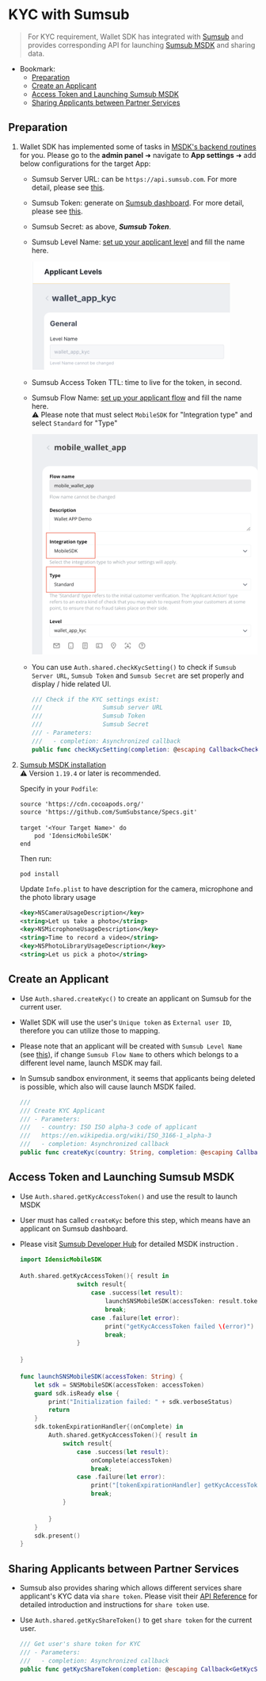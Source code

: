 # KYC with Sumsub

> For KYC requirement, Wallet SDK has integrated with [Sumsub](https://sumsub.com/) and provides corresponding API for launching [Sumsub MSDK](https://developers.sumsub.com/msdk/#getting-started) and sharing data.


- Bookmark:
  - [Preparation](#preparation)
  - [Create an Applicant](#create-an-applicant)
  - [Access Token and Launching Sumsub MSDK](#access-token-and-launching-sumsub-msdk)
  - [Sharing Applicants between Partner Services](#sharing-applicants-between-partner-services)

## Preparation

1. Wallet SDK has implemented some of tasks in [MSDK's backend routines](https://developers.sumsub.com/msdk/#backend-routines) for  you. Please go to the **admin panel** ➜ navigate to **App settings** ➜ add below configurations for the target App:  
    - Sumsub Server URL: can be `https://api.sumsub.com`. For more detail, please see [this](https://developers.sumsub.com/api-reference/#introduction). 
    - Sumsub Token: generate on [Sumsub dashboard](https://cockpit.sumsub.com/checkus?_gl=1*1qzwmb0*_ga*MTY0OTA2OTIzNy4xNjQ2NjM2ODE4*_ga_ZF910PGWRL*MTY1MjE4MzU0OC44MS4xLjE2NTIxODkyMzIuNTI.#/devSpace/appTokens). For more detail, please see [this](https://developers.sumsub.com/api-reference/#app-tokens).
    - Sumsub Secret: as above, **_Sumsub Token_**.
    - Sumsub Level Name: [set up your applicant level](https://api.sumsub.com/checkus?_gl=1*15coo51*_ga*MTY0OTA2OTIzNy4xNjQ2NjM2ODE4*_ga_ZF910PGWRL*MTY1MjE4MzU0OC44MS4xLjE2NTIxOTAzMzUuNjA.#/sdkIntegrations/levels) and fill the name here.  

        <img src="images/sdk_guideline/kyc_level.png" alt="drawing" width="400"/>
    - Sumsub Access Token TTL: time to live for the token, in second.
    - Sumsub Flow Name: [set up your applicant flow](https://api.sumsub.com/checkus?_gl=1*1ccutv*_ga*MTY0OTA2OTIzNy4xNjQ2NjM2ODE4*_ga_ZF910PGWRL*MTY1MjE4MzU0OC44MS4xLjE2NTIxOTA4ODEuNjA.#/sdkIntegrations/flows) and fill the name here.  
⚠️ Please note that must select `MobileSDK` for "Integration type" and select `Standard` for "Type"

        <img src="images/sdk_guideline/kyc_flow.png" alt="drawing" width="500"/>
    * You can use `Auth.shared.checkKycSetting()` to check if `Sumsub Server URL`, `Sumsub Token` and `Sumsub Secret` are set properly and display / hide related UI.

        ```swift
        /// Check if the KYC settings exist:
        ///                 Sumsub server URL
        ///                 Sumsub Token
        ///                 Sumsub Secret
        /// - Parameters:
        ///   - completion: Asynchronized callback
        public func checkKycSetting(completion: @escaping Callback<CheckKycSettingResult>)
        ```
3. [Sumsub MSDK installation](https://developers.sumsub.com/msdk/ios/#installation)    
    ⚠️ Version `1.19.4` or later is recommended.

    Specify in your `Podfile`:
    ```
    source 'https://cdn.cocoapods.org/'
    source 'https://github.com/SumSubstance/Specs.git'

    target '<Your Target Name>' do
        pod 'IdensicMobileSDK'
    end
    ```
    Then run:
    ```
    pod install
    ```
    Update `Info.plist` to have description for the camera, microphone and the photo library usage
    
    ```xml
    <key>NSCameraUsageDescription</key>
    <string>Let us take a photo</string>
    <key>NSMicrophoneUsageDescription</key>
    <string>Time to record a video</string>
    <key>NSPhotoLibraryUsageDescription</key>
    <string>Let us pick a photo</string>
    ``` 
## Create an Applicant
- Use `Auth.shared.createKyc()` to create an applicant on Sumsub for the current user.
- Wallet SDK will use the user's `Unique token` as `External user ID`, therefore you can utilize those to mapping.
- Please note that an applicant will be created with `Sumsub Level Name` (see [this](https://developers.sumsub.com/api-reference/#creating-an-applicant)), if change `Sumsub Flow Name` to others which belongs to a different level name, launch MSDK may fail.
- In Sumsub sandbox environment, it seems that applicants being deleted is possible, which also will cause launch MSDK failed.

    ```swift
    ///
    /// Create KYC Applicant
    /// - Parameters:
    ///   - country: ISO ISO alpha-3 code of applicant
    ///   https://en.wikipedia.org/wiki/ISO_3166-1_alpha-3
    ///   - completion: Asynchronized callback
    public func createKyc(country: String, completion: @escaping Callback<CreateKycResult>)
    ```
## Access Token and Launching Sumsub MSDK
- Use `Auth.shared.getKycAccessToken()` and use the result to launch MSDK
- User must has called `createKyc` before this step, which means have an applicant on Sumsub dashboard.
- Please visit [Sumsub Developer Hub](https://developers.sumsub.com/msdk/ios/#initialization) for detailed MSDK instruction .

    ```swift
    import IdensicMobileSDK
    
    Auth.shared.getKycAccessToken(){ result in
                    switch result{
                        case .success(let result):
                            launchSNSMobileSDK(accessToken: result.token)
                            break;
                        case .failure(let error):
                            print("getKycAccessToken failed \(error)")
                            break;
                    }
                    
    }
    
    func launchSNSMobileSDK(accessToken: String) {
        let sdk = SNSMobileSDK(accessToken: accessToken)
        guard sdk.isReady else {
            print("Initialization failed: " + sdk.verboseStatus)
            return
        }
        sdk.tokenExpirationHandler{(onComplete) in
            Auth.shared.getKycAccessToken(){ result in
                switch result{
                    case .success(let result):
                        onComplete(accessToken)
                        break;
                    case .failure(let error):
                        print("[tokenExpirationHandler] getKycAccessToken failed \(error)")
                        break;
                }
                
            }
        }
        sdk.present()
    }
    ```
## Sharing Applicants between Partner Services
- Sumsub also provides sharing which allows different services share applicant's KYC data via `share token`. Please visit their [API Reference](https://developers.sumsub.com/api-reference/#sharing-applicants-between-partner-services) for detailed introduction and instructions for `share token` use. 
- Use `Auth.shared.getKycShareToken()` to get `share token` for the current user.

    ```swift
    /// Get user's share token for KYC
    /// - Parameters:
    ///   - completion: Asynchronized callback
    public func getKycShareToken(completion: @escaping Callback<GetKycShareTokenResult>)
    ```